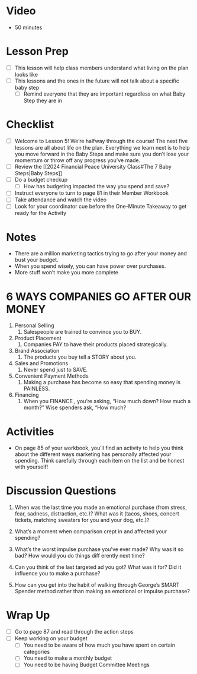# Video
- 50 minutes

# Lesson Prep
- [ ] This lesson will help class members understand what living on the plan looks like
- [ ] This lessons and the ones in the future will not talk about a specific baby step
	- [ ] Remind everyone that they are important regardless on what Baby Step they are in

# Checklist
- [ ] Welcome to Lesson 5! We’re halfway through the course! The next five lessons are all about life on the plan. Everything we learn next is to help you move forward in the Baby Steps and make sure you don’t lose your momentum or throw off any progress you’ve made.
- [ ] Review the [[2024 Financial Peace University Class#The 7 Baby Steps|Baby Steps]]
- [ ] Do a budget checkup
	- [ ] How has budgeting impacted the way you spend and save?
- [ ] Instruct everyone to turn to page 81 in their Member Workbook
- [ ] Take attendance and watch the video
- [ ] Look for your coordinator cue before the One-Minute Takeaway to get ready for the Activity

# Notes
- There are a million marketing tactics trying to go after your money and bust your budget. 
- When you spend wisely, you can have power over purchases. 
- More stuff won’t make you more complete

# 6 WAYS COMPANIES GO AFTER OUR MONEY 
1. Personal Selling 
	1. Salespeople are trained to convince you to BUY. 
2. Product Placement 
	1. Companies PAY to have their products placed strategically. 
3. Brand Association 
	1. The products you buy tell a STORY about you. 
4. Sales and Promotions 
	1. Never spend just to SAVE. 
5. Convenient Payment Methods 
	1. Making a purchase has become so easy that spending money is PAINLESS. 
6. Financing 
	1. When you FINANCE , you’re asking, “How much down? How much a month?” Wise spenders ask, “How much?

# Activities
- On page 85 of your workbook, you’ll find an activity to help you think about the different ways marketing has personally affected your spending. Think carefully through each item on the list and be honest with yourself!

# Discussion Questions
1. When was the last time you made an emotional purchase (from stress, fear, sadness, distraction, etc.)? What was it (tacos, shoes, concert tickets, matching sweaters for you and your dog, etc.)? 

2. What’s a moment when comparison crept in and affected your spending? 

3. What’s the worst impulse purchase you’ve ever made? Why was it so bad? How would you do things diff erently next time? 

4. Can you think of the last targeted ad you got? What was it for? Did it influence you to make a purchase? 

5. How can you get into the habit of walking through George’s SMART Spender method rather than making an emotional or impulse purchase?

# Wrap Up
- [ ] Go to page 87 and read through the action steps
- [ ] Keep working on your budget
	- [ ] You need to be aware of how much you have spent on certain categories
	- [ ] You need to make a monthly budget
	- [ ] You need to be having Budget Committee Meetings 